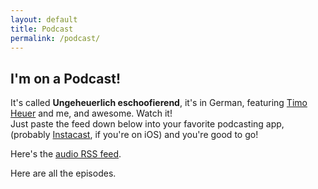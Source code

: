 ```yaml
---
layout: default
title: Podcast
permalink: /podcast/
---
```

<h2>I'm on a Podcast!</h2>

It's called **Ungeheuerlich eschoofierend**, it's in German, featuring [Timo Heuer](https://twitter.com/theuer) and me, and awesome. Watch it!  
Just paste the feed down below into your favorite podcasting app, (probably [Instacast](http://itunes.apple.com/de/app/instacast/id420368235?mt=8), if you're on iOS) and you're good to go!

Here's the [audio RSS feed](http://ue.buzzsprout.com/5450.rss).

Here are all the episodes.

<script src="http://www.buzzsprout.com/5450.js" type="text/javascript" charset="utf-8"></script>
